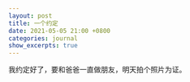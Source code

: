 ```yaml
---
layout: post
title: 一个约定
date: 2021-05-05 21:00 +0800
categories: journal
show_excerpts: true
---
```


我约定好了，要和爸爸一直做朋友，明天拍个照片为证。
